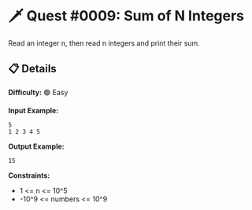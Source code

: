 # 🗡️ Quest #0009: Sum of N Integers

Read an integer n, then read n integers and print their sum.

## 📋 Details  
**Difficulty:** 🟢 Easy  

**Input Example:**  
```
5
1 2 3 4 5
```

**Output Example:**  
```
15
```

**Constraints:**  
- 1 <= n <= 10^5  
- -10^9 <= numbers <= 10^9
